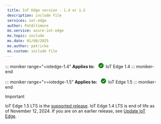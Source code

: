 ```yaml
---
 title: IoT Edge version - 1.4 or 1.5
 description: include file
 services: iot-edge
 author: PatAltimore
 ms.service: azure-iot-edge
 ms.topic: include
 ms.date: 01/08/2025
 ms.author: patricka
 ms.custom: include file
---
```


::: moniker range="=iotedge-1.4"
**Applies to:** ![IoT Edge 1.4 checkmark](./media/iot-edge-version/yes-icon.png) IoT Edge 1.4
::: moniker-end

::: moniker range=">=iotedge-1.5"
**Applies to:** ![IoT Edge 1.5 checkmark](./media/iot-edge-version/yes-icon.png) IoT Edge 1.5
::: moniker-end

> [!IMPORTANT]
> IoT Edge 1.5 LTS is the [supported release](../support.md#releases). IoT Edge 1.4 LTS is end of life as of November 12, 2024. If you are on an earlier release, see [Update IoT Edge](../how-to-update-iot-edge.md).